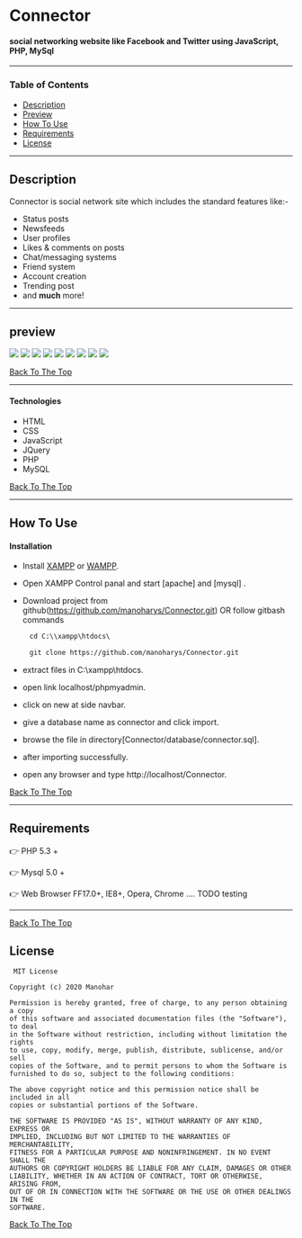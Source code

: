 # Connector
   #### social networking website like Facebook and Twitter using JavaScript, PHP, MySql 
   
---

### Table of Contents

- [Description](#description)
- [Preview](#preview)
- [How To Use](#how-to-use)
- [Requirements](#requirements)
- [License](#license)


---

## Description

Connector is social network site which includes the standard features like:-
   - Status posts
   - Newsfeeds
   - User profiles
   - Likes & comments on posts
   - Chat/messaging systems
   - Friend system
   - Account creation
   - Trending post
   - and <strong>much</strong> more!
   
---   
## preview

<img src="https://github.com/manoharys/Connector/blob/master/assets/previews/p9.JPG">

<img src="https://github.com/manoharys/Connector/blob/master/assets/previews/p8.JPG">

<img src="https://github.com/manoharys/Connector/blob/master/assets/previews/p7.JPG">

<img src="https://github.com/manoharys/Connector/blob/master/assets/previews/p4.JPG">

<img src="https://github.com/manoharys/Connector/blob/master/assets/previews/p1.JPG">

<img src="https://github.com/manoharys/Connector/blob/master/assets/previews/p3.JPG">

<img src="https://github.com/manoharys/Connector/blob/master/assets/previews/p2.JPG">

<img src="https://github.com/manoharys/Connector/blob/master/assets/previews/message.gif">

<img src="https://github.com/manoharys/Connector/blob/master/assets/previews/home.gif">

[Back To The Top](#connector)

---

#### Technologies

  - HTML
  - CSS
  - JavaScript
  - JQuery
  - PHP
  - MySQL

[Back To The Top](#connector)

---

## How To Use

#### Installation

 - Install <a href="https://www.apachefriends.org/index.html">XAMPP</a> or <a href="https://sourceforge.net/projects/wampserver/">WAMPP</a>.

 - Open XAMPP Control panal and start [apache] and [mysql] .

 - Download project from github(https://github.com/manoharys/Connector.git)
   OR follow gitbash commands

```html
     cd C:\\xampp\htdocs\

     git clone https://github.com/manoharys/Connector.git
```  
  - extract files in C:\xampp\htdocs.

  - open link localhost/phpmyadmin.
  
  - click on new at side navbar.

  - give a database name as connector and click import.

  - browse the file in directory[Connector/database/connector.sql].

  - after importing successfully.

  - open any browser and type http://localhost/Connector.
  
  

[Back To The Top](#connector)

---

## Requirements
  :point_right: PHP 5.3 +

  :point_right: Mysql 5.0 +

  :point_right: Web Browser FF17.0+, IE8+, Opera, Chrome .... TODO testing

---

 
[Back To The Top](#connector)
## License
     MIT License

    Copyright (c) 2020 Manohar

    Permission is hereby granted, free of charge, to any person obtaining a copy
    of this software and associated documentation files (the "Software"), to deal
    in the Software without restriction, including without limitation the rights
    to use, copy, modify, merge, publish, distribute, sublicense, and/or sell
    copies of the Software, and to permit persons to whom the Software is
    furnished to do so, subject to the following conditions:

    The above copyright notice and this permission notice shall be included in all
    copies or substantial portions of the Software.

    THE SOFTWARE IS PROVIDED "AS IS", WITHOUT WARRANTY OF ANY KIND, EXPRESS OR
    IMPLIED, INCLUDING BUT NOT LIMITED TO THE WARRANTIES OF MERCHANTABILITY,
    FITNESS FOR A PARTICULAR PURPOSE AND NONINFRINGEMENT. IN NO EVENT SHALL THE
    AUTHORS OR COPYRIGHT HOLDERS BE LIABLE FOR ANY CLAIM, DAMAGES OR OTHER
    LIABILITY, WHETHER IN AN ACTION OF CONTRACT, TORT OR OTHERWISE, ARISING FROM,
    OUT OF OR IN CONNECTION WITH THE SOFTWARE OR THE USE OR OTHER DEALINGS IN THE
    SOFTWARE.


[Back To The Top](#connector)
